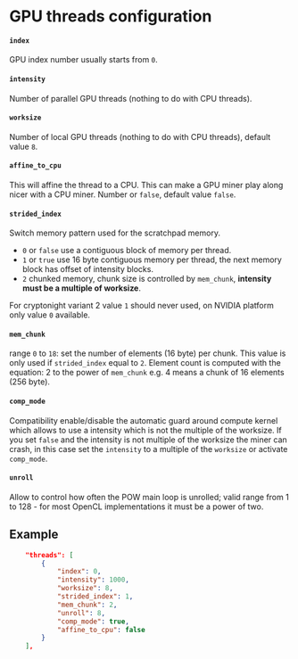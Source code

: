 # GPU threads configuration

#### `index`
GPU index number usually starts from `0`.

#### `intensity`
Number of parallel GPU threads (nothing to do with CPU threads).

#### `worksize`
Number of local GPU threads (nothing to do with CPU threads), default value `8`.

#### `affine_to_cpu`
This will affine the thread to a CPU. This can make a GPU miner play along nicer with a CPU miner. Number or `false`, default value `false`.

#### `strided_index`
Switch memory pattern used for the scratchpad memory.

* `0` or `false` use a contiguous block of memory per thread.
* `1` or `true` use 16 byte contiguous memory per thread, the next memory block has offset of intensity blocks.
* `2` chunked memory, chunk size is controlled by `mem_chunk`, **intensity must be a multiple of worksize**.

For cryptonight variant 2 value `1` should never used, on NVIDIA platform only value `0` available.

#### `mem_chunk`
range `0` to `18`: set the number of elements (16 byte) per chunk. This value is only used if `strided_index` equal to `2`. Element count is computed with the equation: 2 to the power of `mem_chunk` e.g. 4 means a chunk of 16 elements (256 byte).

#### `comp_mode`
Compatibility enable/disable the automatic guard around compute kernel which allows to use a intensity which is not the multiple of the worksize. If you set `false` and the intensity is not multiple of the worksize the miner can crash, in this case set the `intensity` to a multiple of the `worksize` or activate `comp_mode`.

#### `unroll`
Allow to control how often the POW main loop is unrolled; valid range from 1 to 128 - for most OpenCL implementations it must be a power of two.

## Example

```json
    "threads": [
        {
            "index": 0,
            "intensity": 1000,
            "worksize": 8,
            "strided_index": 1,
            "mem_chunk": 2,
            "unroll": 8,
            "comp_mode": true,
            "affine_to_cpu": false
        }
    ],
```
